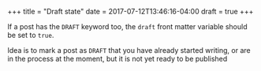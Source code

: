 +++
title = "Draft state"
date = 2017-07-12T13:46:16-04:00
draft = true
+++

If a post has the `DRAFT` keyword too, the `draft` front matter variable
should be set to `true`.

Idea is to mark a post as `DRAFT` that you have already started
writing, or are in the process at the moment, but it is not yet ready
to be published
